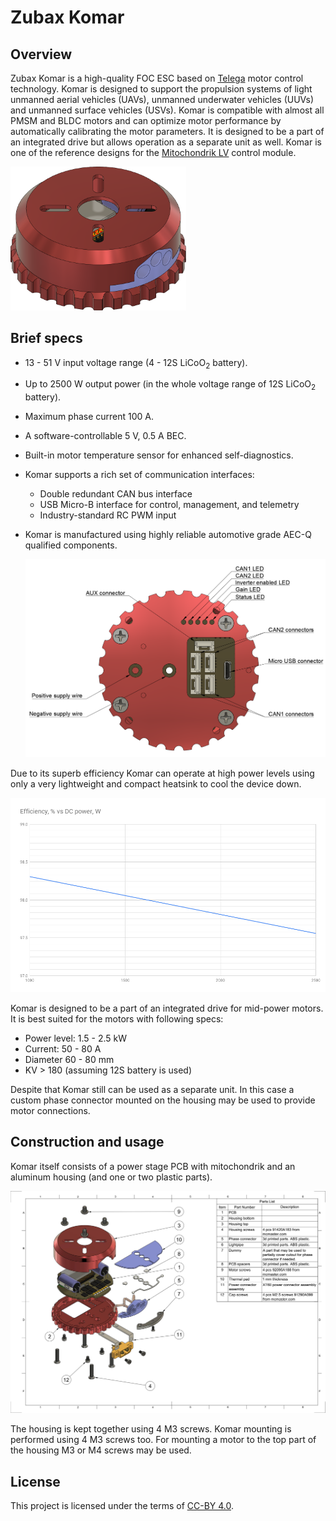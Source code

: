 # Zubax Komar

## Overview

Zubax Komar is a high-quality FOC ESC based on [Telega](https://zubax.com/technologies/telega) motor control technology. Komar is designed to support the propulsion systems of light unmanned aerial vehicles (UAVs), unmanned underwater vehicles (UUVs) and unmanned surface vehicles (USVs). Komar is compatible with almost all PMSM and BLDC motors and can optimize motor performance by automatically calibrating the motor parameters. It is designed to be a part of an integrated drive but allows operation as a separate unit as well. Komar is one of the reference designs for the [Mitochondrik LV](https://zubax.com/products/mitochondrik-lv) control module.

  <img src="pics/Komar.png"  style="zoom:33%;"/>

## Brief specs

* 13 - 51 V input voltage range (4 - 12S LiCoO<sub>2</sub> battery).
* Up to 2500 W output power (in the whole voltage range of 12S LiCoO<sub>2</sub> battery).
* Maximum phase current 100 A. 
*  A software-controllable 5 V, 0.5 A BEC.
*  Built-in motor temperature sensor for enhanced self-diagnostics.
* Komar supports a rich set of communication interfaces:
  * Double redundant CAN bus interface
  * USB Micro-B interface for control, management, and telemetry
  * Industry-standard RC PWM input

* Komar is manufactured using highly reliable automotive grade AEC-Q qualified components.

  <img src="pics/connectors leds.png" alt="Komar connectors and LEDs placement" style="zoom:50%;"/>

Due to its superb efficiency Komar can operate at high power levels using only a very lightweight and compact heatsink to cool the device down. 

![](pics/Efficiency.png)

Komar is designed to be a part of an integrated drive for mid-power motors. It is best suited for the motors with following specs:

* Power level: 1.5 - 2.5 kW
* Current: 50 - 80 A
* Diameter 60 - 80 mm
* KV > 180 (assuming 12S battery is used)

Despite that Komar still can be used as a separate unit. In this case a custom phase connector mounted on the housing may be used to provide motor connections. 

## Construction and usage

Komar itself consists of a power stage PCB with mitochondrik and an aluminum housing (and one or two plastic parts). 

<img src="pics/blow scheme.png" style="zoom:50%;"/>
 
The housing is kept together using 4 M3 screws. Komar mounting is performed using 4 M3 screws too. For mounting a motor to the top part of the housing M3 or M4 screws may be used. 

## License

This project is licensed under the terms of [CC-BY 4.0](https://creativecommons.org/licenses/by/4.0/).

